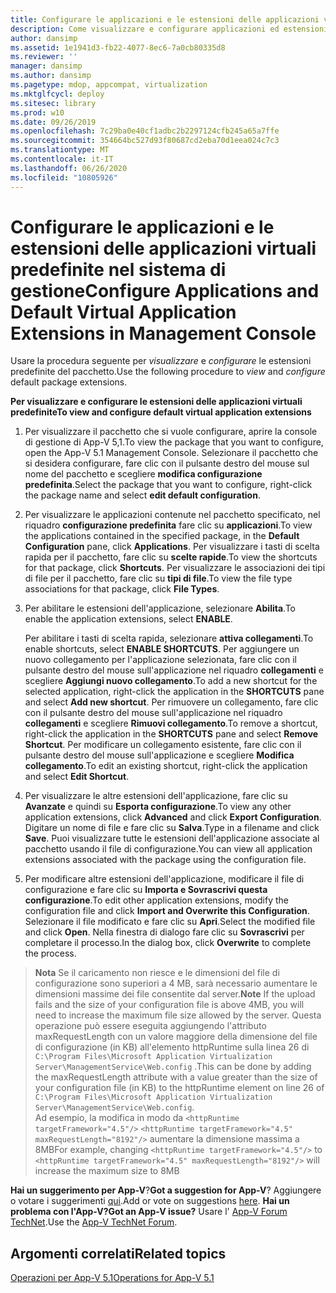 ```yaml
---
title: Configurare le applicazioni e le estensioni delle applicazioni virtuali predefinite nel sistema di gestione
description: Come visualizzare e configurare applicazioni ed estensioni delle applicazioni virtuali predefinite tramite la console di gestione
author: dansimp
ms.assetid: 1e1941d3-fb22-4077-8ec6-7a0cb80335d8
ms.reviewer: ''
manager: dansimp
ms.author: dansimp
ms.pagetype: mdop, appcompat, virtualization
ms.mktglfcycl: deploy
ms.sitesec: library
ms.prod: w10
ms.date: 09/26/2019
ms.openlocfilehash: 7c29ba0e40cf1adbc2b2297124cfb245a65a7ffe
ms.sourcegitcommit: 354664bc527d93f80687cd2eba70d1eea024c7c3
ms.translationtype: MT
ms.contentlocale: it-IT
ms.lasthandoff: 06/26/2020
ms.locfileid: "10805926"
---
```

#   <span data-ttu-id="c8455-103">Configurare le applicazioni e le estensioni delle applicazioni virtuali predefinite nel sistema di gestione</span><span class="sxs-lookup"><span data-stu-id="c8455-103">Configure Applications and Default Virtual Application Extensions in Management Console</span></span>

<span data-ttu-id="c8455-104">Usare la procedura seguente per *visualizzare* e *configurare* le estensioni predefinite del pacchetto.</span><span class="sxs-lookup"><span data-stu-id="c8455-104">Use the following procedure to *view* and *configure* default package extensions.</span></span>

**<span data-ttu-id="c8455-105">Per visualizzare e configurare le estensioni delle applicazioni virtuali predefinite</span><span class="sxs-lookup"><span data-stu-id="c8455-105">To view and configure default virtual application extensions</span></span>**

1.  <span data-ttu-id="c8455-106">Per visualizzare il pacchetto che si vuole configurare, aprire la console di gestione di App-V 5,1.</span><span class="sxs-lookup"><span data-stu-id="c8455-106">To view the package that you want to configure, open the App-V 5.1 Management Console.</span></span> <span data-ttu-id="c8455-107">Selezionare il pacchetto che si desidera configurare, fare clic con il pulsante destro del mouse sul nome del pacchetto e scegliere **modifica configurazione predefinita**.</span><span class="sxs-lookup"><span data-stu-id="c8455-107">Select the package that you want to configure, right-click the package name and select **edit default configuration**.</span></span>

2.  <span data-ttu-id="c8455-108">Per visualizzare le applicazioni contenute nel pacchetto specificato, nel riquadro **configurazione predefinita** fare clic su **applicazioni**.</span><span class="sxs-lookup"><span data-stu-id="c8455-108">To view the applications contained in the specified package, in the **Default Configuration** pane, click **Applications**.</span></span> <span data-ttu-id="c8455-109">Per visualizzare i tasti di scelta rapida per il pacchetto, fare clic su **scelte rapide**.</span><span class="sxs-lookup"><span data-stu-id="c8455-109">To view the shortcuts for that package, click **Shortcuts**.</span></span> <span data-ttu-id="c8455-110">Per visualizzare le associazioni dei tipi di file per il pacchetto, fare clic su **tipi di file**.</span><span class="sxs-lookup"><span data-stu-id="c8455-110">To view the file type associations for that package, click **File Types**.</span></span>

3.  <span data-ttu-id="c8455-111">Per abilitare le estensioni dell'applicazione, selezionare **Abilita**.</span><span class="sxs-lookup"><span data-stu-id="c8455-111">To enable the application extensions, select **ENABLE**.</span></span>

    <span data-ttu-id="c8455-112">Per abilitare i tasti di scelta rapida, selezionare **attiva collegamenti**.</span><span class="sxs-lookup"><span data-stu-id="c8455-112">To enable shortcuts, select **ENABLE SHORTCUTS**.</span></span> <span data-ttu-id="c8455-113">Per aggiungere un nuovo collegamento per l'applicazione selezionata, fare clic con il pulsante destro del mouse sull'applicazione nel riquadro **collegamenti** e scegliere **Aggiungi nuovo collegamento**.</span><span class="sxs-lookup"><span data-stu-id="c8455-113">To add a new shortcut for the selected application, right-click the application in the **SHORTCUTS** pane and select **Add new shortcut**.</span></span> <span data-ttu-id="c8455-114">Per rimuovere un collegamento, fare clic con il pulsante destro del mouse sull'applicazione nel riquadro **collegamenti** e scegliere **Rimuovi collegamento**.</span><span class="sxs-lookup"><span data-stu-id="c8455-114">To remove a shortcut, right-click the application in the **SHORTCUTS** pane and select **Remove Shortcut**.</span></span> <span data-ttu-id="c8455-115">Per modificare un collegamento esistente, fare clic con il pulsante destro del mouse sull'applicazione e scegliere **Modifica collegamento**.</span><span class="sxs-lookup"><span data-stu-id="c8455-115">To edit an existing shortcut, right-click the application and select **Edit Shortcut**.</span></span>

4.  <span data-ttu-id="c8455-116">Per visualizzare le altre estensioni dell'applicazione, fare clic su **Avanzate** e quindi su **Esporta configurazione**.</span><span class="sxs-lookup"><span data-stu-id="c8455-116">To view any other application extensions, click **Advanced** and click **Export Configuration**.</span></span> <span data-ttu-id="c8455-117">Digitare un nome di file e fare clic su **Salva**.</span><span class="sxs-lookup"><span data-stu-id="c8455-117">Type in a filename and click **Save**.</span></span> <span data-ttu-id="c8455-118">Puoi visualizzare tutte le estensioni dell'applicazione associate al pacchetto usando il file di configurazione.</span><span class="sxs-lookup"><span data-stu-id="c8455-118">You can view all application extensions associated with the package using the configuration file.</span></span>

5.  <span data-ttu-id="c8455-119">Per modificare altre estensioni dell'applicazione, modificare il file di configurazione e fare clic su **Importa e Sovrascrivi questa configurazione**.</span><span class="sxs-lookup"><span data-stu-id="c8455-119">To edit other application extensions, modify the configuration file and click **Import and Overwrite this Configuration**.</span></span> <span data-ttu-id="c8455-120">Selezionare il file modificato e fare clic su **Apri**.</span><span class="sxs-lookup"><span data-stu-id="c8455-120">Select the modified file and click **Open**.</span></span> <span data-ttu-id="c8455-121">Nella finestra di dialogo fare clic su **Sovrascrivi** per completare il processo.</span><span class="sxs-lookup"><span data-stu-id="c8455-121">In the dialog box, click **Overwrite** to complete the process.</span></span>

><span data-ttu-id="c8455-122">**Nota** Se il caricamento non riesce e le dimensioni del file di configurazione sono superiori a 4 MB, sarà necessario aumentare le dimensioni massime dei file consentite dal server.</span><span class="sxs-lookup"><span data-stu-id="c8455-122">**Note** If the upload fails and the size of your configuration file is above 4MB, you will need to increase the maximum file size allowed by the server.</span></span> <span data-ttu-id="c8455-123">Questa operazione può essere eseguita aggiungendo l'attributo maxRequestLength con un valore maggiore della dimensione del file di configurazione (in KB) all'elemento httpRuntime sulla linea 26 di `C:\Program Files\Microsoft Application Virtualization Server\ManagementService\Web.config` .</span><span class="sxs-lookup"><span data-stu-id="c8455-123">This can be done by adding the maxRequestLength attribute with a value greater than the size of your configuration file (in KB) to the httpRuntime element on line 26 of `C:\Program Files\Microsoft Application Virtualization Server\ManagementService\Web.config`.</span></span>  
<span data-ttu-id="c8455-124">Ad esempio, la modifica in modo da `<httpRuntime targetFramework="4.5"/>` `<httpRuntime targetFramework="4.5" maxRequestLength="8192"/>` aumentare la dimensione massima a 8MB</span><span class="sxs-lookup"><span data-stu-id="c8455-124">For example, changing `<httpRuntime targetFramework="4.5"/>` to `<httpRuntime targetFramework="4.5" maxRequestLength="8192"/>` will increase the maximum size to 8MB</span></span>


<span data-ttu-id="c8455-125">**Hai un suggerimento per App-V**?</span><span class="sxs-lookup"><span data-stu-id="c8455-125">**Got a suggestion for App-V**?</span></span> <span data-ttu-id="c8455-126">Aggiungere o votare i suggerimenti [qui](http://appv.uservoice.com/forums/280448-microsoft-application-virtualization).</span><span class="sxs-lookup"><span data-stu-id="c8455-126">Add or vote on suggestions [here](http://appv.uservoice.com/forums/280448-microsoft-application-virtualization).</span></span> **<span data-ttu-id="c8455-127">Hai un problema con l'App-V?</span><span class="sxs-lookup"><span data-stu-id="c8455-127">Got an App-V issue?</span></span>** <span data-ttu-id="c8455-128">Usare l' [App-V Forum TechNet](https://social.technet.microsoft.com/Forums/home?forum=mdopappv).</span><span class="sxs-lookup"><span data-stu-id="c8455-128">Use the [App-V TechNet Forum](https://social.technet.microsoft.com/Forums/home?forum=mdopappv).</span></span>

## <span data-ttu-id="c8455-129">Argomenti correlati</span><span class="sxs-lookup"><span data-stu-id="c8455-129">Related topics</span></span>


[<span data-ttu-id="c8455-130">Operazioni per App-V 5.1</span><span class="sxs-lookup"><span data-stu-id="c8455-130">Operations for App-V 5.1</span></span>](operations-for-app-v-51.md)

 

 






